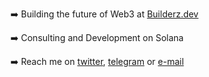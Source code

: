 ➡️ Building the future of Web3 at [Builderz.dev](https://builderz.dev/)

➡️ Consulting and Development on Solana

➡️ Reach me on [twitter](https://twitter.com/KultureElectric), [telegram](https://t.me/KultureElectric) or [e-mail](mailto:tiziankulture@proton.me?subject=Web3%20Project%20Inquiry) 

<!---
KultureElectric/KultureElectric is a ✨ special ✨ repository because its `README.md` (this file) appears on your GitHub profile.
You can click the Preview link to take a look at your changes.
--->
